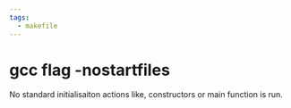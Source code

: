 ```yaml
---
tags:
  - makefile 
---
```

# gcc flag -nostartfiles

No standard initialisaiton actions like, constructors or main function is run.


